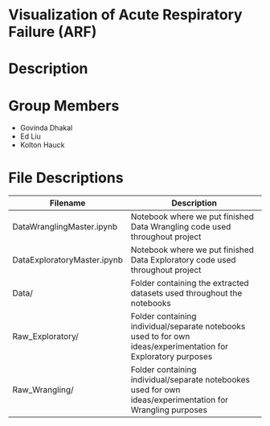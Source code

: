 # Visualization of Acute Respiratory Failure (ARF) 


# Description

# Group Members
* Govinda Dhakal
* Ed Liu
* Kolton Hauck

# File Descriptions

| Filename | Description |
| -------- | ----------- |
| DataWranglingMaster.ipynb | Notebook where we put finished Data Wrangling code used throughout project |
| DataExploratoryMaster.ipynb | Notebook where we put finished Data Exploratory code used throughout project |
| Data/ | Folder containing the extracted datasets used throughout the notebooks |
| Raw_Exploratory/ | Folder containing individual/separate notebooks used to for own ideas/experimentation for Exploratory purposes |
| Raw_Wrangling/ | Folder containing individual/separate notebookes used for own ideas/experimentation for Wrangling purposes |
